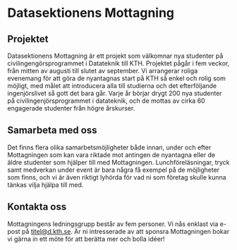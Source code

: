 # Datasektionens Mottagning

## Projektet

Datasektionens Mottagning är ett projekt som välkomnar nya studenter på civilingengörsprogrammet i Datateknik till KTH. Projektet pågår i fem veckor, från mitten av augusti till slutet av september. Vi arrangerar roliga evenemang för att göra de nyantagnas start på KTH så enkel och rolig som möjligt, med målet att introducera alla till studierna och det efterföljande ingenjörslivet så gott det bara går. Varje år börjar drygt 200 nya studenter på civilingenjörsprogrammet i datateknik, och de mottas av cirka 60 engagerade studenter från högre årskurser.

## Samarbeta med oss

Det finns flera olika samarbetsmöjligheter både innan, under och efter Mottagningen som kan vara riktade mot antingen de nyantagna eller de äldre studenter som hjälper till med Mottagningen. Lunchföreläsningar, tryck samt medverkan under event är bara några få exempel på de möjligheter som finns, och vi är även riktigt lyhörda för vad ni som företag skulle kunna tänkas vilja hjälpa till med.

## Kontakta oss

Mottagningens ledningsgrupp består av fem personer. Vi nås enklast via e-post på [titel@d.kth.se](mailto:titel@d.kth.se). Är ni intresserade av att sponsra Mottagningen bokar vi gärna in ett möte för att berätta mer och bolla idéer!
